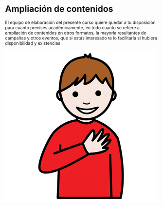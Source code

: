 # Ampliación de contenidos

El equipo de elaboración del presente curso quiere quedar a tu disposición para cuanto precises académicamente, en todo cuanto se refiere a ampliación de contenidos en otros formatos, la mayoría resultantes de campañas y otros eventos, que si estás interesado te lo facilitaría si hubiera disponibilidad y existencias


![Fig.4.10. GRACIAS. Sergio Palao. ARASAAC. CC BY-NC-SA](img/M4_10.png)

